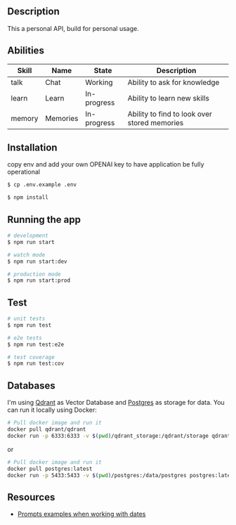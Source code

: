 
## Description

This a personal API, build for personal usage.

## Abilities

| Skill     | Name                | State                     | Description                                                        |
| ----------| ------------------- | ------------------------- | ------------------------------------------------------------------ |
| talk      | Chat                | Working                   | Ability to ask for knowledge                                       |
| learn     | Learn               | In-progress               | Ability to learn new skills                                        |
| memory    | Memories            | In-progress               | Ability to find to look over stored memories                       |


## Installation
copy env and add your own OPENAI key to have application be fully operational
```bash
$ cp .env.example .env

$ npm install
```

## Running the app

```bash
# development
$ npm run start

# watch mode
$ npm run start:dev

# production mode
$ npm run start:prod
```

## Test

```bash
# unit tests
$ npm run test

# e2e tests
$ npm run test:e2e

# test coverage
$ npm run test:cov
```

##  Databases

I'm using [Qdrant](https://qdrant.tech/documentation/quick-start/) as Vector Database and [Postgres](https://www.postgresql.org/docs/) as storage for data. You can run it
locally using Docker:

```bash
# Pull docker image and run it
docker pull qdrant/qdrant
docker run -p 6333:6333 -v $(pwd)/qdrant_storage:/qdrant/storage qdrant/qdrant
```
or 

```bash 
# Pull docker image and run it
docker pull postgres:latest
docker run -p 5433:5433 -v $(pwd)/postgres:/data/postgres postgres:latest
```

## Resources

- [Prompts examples when working with dates](https://github.com/dair-ai/Prompt-Engineering-Guide/blob/main/guides/prompts-applications.md)
